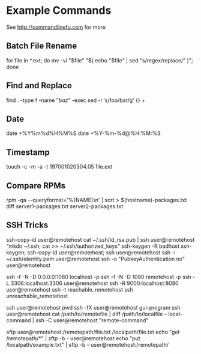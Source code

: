 # Example Commands
See http://commandlinefu.com for more

## Batch File Rename
  for file in *.ext; do mv -vi "$file" "$( echo "$file" | sed "s/regex/replace/" )"; done

## Find and Replace
  find . -type f -name "*baz*" -exec sed -i 's/foo/bar/g' {} +

## Date
  date +%Y%m%d%H%M%S
  date +%Y-%m-%d@%H:%M:%S

## Timestamp
  touch -c -m -a -t 197001020304.05 file.ext

## Compare RPMs
  rpm -qa --queryformat='%{NAME}\n' | sort > $(hostname)-packages.txt
  diff server1-packages.txt server2-packages.txt

## SSH Tricks
  ssh-copy-id user@remotehost
  cat ~/.ssh/id_rsa.pub | ssh user@remotehost “mkdir ~/.ssh; cat >> ~/.ssh/authorized_keys”
  ssh-keygen -R badhost
  ssh-keygen; ssh-copy-id user@remotehost; ssh user@remotehost
  ssh -i ~/.ssh/identity.pem user@remotehost
  ssh -o "PubkeyAuthentication no" user@remotehost

  ssh -f -N -D 0.0.0.0:1080 localhost -p <PORT>
  ssh -f -N -D 1080 remotehost -p <PORT>
  ssh -L 3306:localhost:3306 user@remotehost
  ssh -R 9000:localhost:8080 user@remotehost
  ssh -t reachable_remotehost ssh unreachable_remotehost

  ssh user@remotehost pwd
  ssh -fX user@remotehost gui-program
  ssh user@remotehost cat /path/to/remotefile | diff /path/to/localfile –
  local-command | ssh -C user@remotehost "remote-command"

  sftp user@remotehost:/remotepath/file.txt /localpath/file.txt
  echo "get /remotepath/*" | sftp -b - user@remotehost
  echo "put /localpath/example.txt" | sftp -b - user@remotehost:/remotepath/
